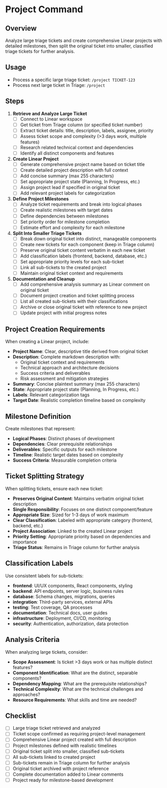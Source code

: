 # Project Command

## Overview
Analyze large triage tickets and create comprehensive Linear projects with detailed milestones, then split the original ticket into smaller, classified triage tickets for further analysis.

## Usage
- Process a specific large triage ticket: `/project TICKET-123`
- Process next large ticket in Triage: `/project`

## Steps
1. **Retrieve and Analyze Large Ticket**
   - [ ] Connect to Linear workspace
   - [ ] Get ticket from Triage column (or specified ticket number)
   - [ ] Extract ticket details: title, description, labels, assignee, priority
   - [ ] Assess ticket scope and complexity (>3 days work, multiple features)
   - [ ] Research related technical context and dependencies
   - [ ] Identify all distinct components and features

2. **Create Linear Project**
   - [ ] Generate comprehensive project name based on ticket title
   - [ ] Create detailed project description with full context
   - [ ] Add concise summary (max 255 characters)
   - [ ] Set appropriate project state (Planning, In Progress, etc.)
   - [ ] Assign project lead if specified in original ticket
   - [ ] Add relevant project labels for categorization

3. **Define Project Milestones**
   - [ ] Analyze ticket requirements and break into logical phases
   - [ ] Create realistic milestones with target dates
   - [ ] Define dependencies between milestones
   - [ ] Set priority order for milestone completion
   - [ ] Estimate effort and complexity for each milestone

4. **Split Into Smaller Triage Tickets**
   - [ ] Break down original ticket into distinct, manageable components
   - [ ] Create new tickets for each component (keep in Triage column)
   - [ ] Preserve original ticket content verbatim in each new ticket
   - [ ] Add classification labels (frontend, backend, database, etc.)
   - [ ] Set appropriate priority levels for each sub-ticket
   - [ ] Link all sub-tickets to the created project
   - [ ] Maintain original ticket context and requirements

5. **Documentation and Cleanup**
   - [ ] Add comprehensive analysis summary as Linear comment on original ticket
   - [ ] Document project creation and ticket splitting process
   - [ ] List all created sub-tickets with their classifications
   - [ ] Archive or close original ticket with reference to new project
   - [ ] Update project with initial progress notes

## Project Creation Requirements
When creating a Linear project, include:
- **Project Name**: Clear, descriptive title derived from original ticket
- **Description**: Complete markdown description with:
  - Original ticket context and requirements
  - Technical approach and architecture decisions
  - Success criteria and deliverables
  - Risk assessment and mitigation strategies
- **Summary**: Concise plaintext summary (max 255 characters)
- **State**: Appropriate project state (Planning, In Progress, etc.)
- **Labels**: Relevant categorization tags
- **Target Date**: Realistic completion timeline based on complexity

## Milestone Definition
Create milestones that represent:
- **Logical Phases**: Distinct phases of development
- **Dependencies**: Clear prerequisite relationships
- **Deliverables**: Specific outputs for each milestone
- **Timeline**: Realistic target dates based on complexity
- **Success Criteria**: Measurable completion criteria

## Ticket Splitting Strategy
When splitting tickets, ensure each new ticket:
- **Preserves Original Content**: Maintains verbatim original ticket description
- **Single Responsibility**: Focuses on one distinct component/feature
- **Appropriate Size**: Sized for 1-3 days of work maximum
- **Clear Classification**: Labeled with appropriate category (frontend, backend, etc.)
- **Project Association**: Linked to the created Linear project
- **Priority Setting**: Appropriate priority based on dependencies and importance
- **Triage Status**: Remains in Triage column for further analysis

## Classification Labels
Use consistent labels for sub-tickets:
- **frontend**: UI/UX components, React components, styling
- **backend**: API endpoints, server logic, business rules
- **database**: Schema changes, migrations, queries
- **integration**: Third-party services, external APIs
- **testing**: Test coverage, QA processes
- **documentation**: Technical docs, user guides
- **infrastructure**: Deployment, CI/CD, monitoring
- **security**: Authentication, authorization, data protection

## Analysis Criteria
When analyzing large tickets, consider:
- **Scope Assessment**: Is ticket >3 days work or has multiple distinct features?
- **Component Identification**: What are the distinct, separable components?
- **Dependency Mapping**: What are the prerequisite relationships?
- **Technical Complexity**: What are the technical challenges and approaches?
- **Resource Requirements**: What skills and time are needed?

## Checklist
- [ ] Large triage ticket retrieved and analyzed
- [ ] Ticket scope confirmed as requiring project-level management
- [ ] Comprehensive Linear project created with full description
- [ ] Project milestones defined with realistic timelines
- [ ] Original ticket split into smaller, classified sub-tickets
- [ ] All sub-tickets linked to created project
- [ ] Sub-tickets remain in Triage column for further analysis
- [ ] Original ticket archived with project reference
- [ ] Complete documentation added to Linear comments
- [ ] Project ready for milestone-based development
